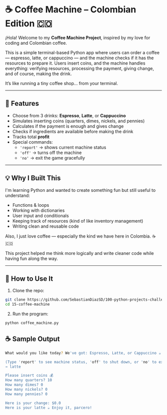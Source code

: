 # ☕ Coffee Machine – Colombian Edition 🇨🇴

¡Hola! Welcome to my **Coffee Machine Project**, inspired by my love for coding and Colombian coffee.

This is a simple terminal-based Python app where users can order a coffee — espresso, latte, or cappuccino — and the machine checks if it has the resources to prepare it. Users insert coins, and the machine handles everything: verifying resources, processing the payment, giving change, and of course, making the drink.  

It’s like running a tiny coffee shop… from your terminal.

---

## 🚀 Features

- Choose from 3 drinks: **Espresso**, **Latte**, or **Cappuccino**
- Simulates inserting coins (quarters, dimes, nickels, and pennies)
- Calculates if the payment is enough and gives change
- Checks if ingredients are available before making the drink
- Tracks total **profit**
- Special commands:  
  - `'report'` → shows current machine status  
  - `'off'` → turns off the machine  
  - `'no'` → exit the game gracefully

---

## 💡 Why I Built This

I'm learning Python and wanted to create something fun but still useful to understand:
- Functions & loops
- Working with dictionaries
- User input and conditionals
- Keeping track of resources (kind of like inventory management)
- Writing clean and reusable code

Also, I just love coffee — especially the kind we have here in Colombia. ☕🇨🇴

This project helped me think more logically and write cleaner code while having fun along the way.

---

## 🧾 How to Use It

1. Clone the repo:
```bash
git clone https://github.com/SebastianDiazSD/100-python-projects-challenge.git
cd 15-coffee-machine
```
2. Run the program:
```bash
python coffee_machine.py
```

## ☕ Sample Output

```bash
What would you like today? We've got: Espresso, Latte, or Cappuccino ☕

(Type 'report' to see machine status, 'off' to shut down, or 'no' to exit)
→ latte

Please insert coins 💰
How many quarters? 10
How many dimes? 0
How many nickels? 0
How many pennies? 0

Here is your change: $0.0
Here is your latte ☕ Enjoy it, parcero!
```
